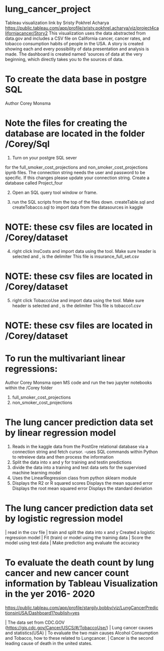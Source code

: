 # lung_cancer_project


Tableau visualization link
by Sristy Pokhrel Acharya
https://public.tableau.com/app/profile/sristy.pokhrel.acharya/viz/project4californiacancer/Story2
This visualization uses the data abstracted from data.gov and includes a CSV file on California cancer, cancer rates, and tobacco consumption habits of people in the USA. A story is created showing each and every possibility of data presentation and analysis is made. The dashboard is created named 'sources of data at the very beginning, which directly takes you to the sources of data. 

# To create the data base in postgre SQL
Author Corey Monsma
# Note the files for creating the database are located in the folder /Corey/Sql
1. Turn on your postgre SQL sever

for the full_smoker_cost_projections and non_smoker_cost_projections ipynb files.
The connection string needs the user and password to be specific.
If this changes please update your connection string.
Create a database called Project_four

2. Open an SQL query tool window or frame.

3.  run the SQL scripts from the top of the files down.  createTable.sql and createTobacco.sql
  to import data from the datasources in kaggle
# NOTE: these csv files are located in /Corey/dataset  

4. right click InsCosts and import data using the tool. Make sure header is selected and , is the delimiter
   This file is insurance_full_set.csv
# NOTE: these csv files are located in /Corey/dataset

5. right click TobaccoUse and import data using the tool. Make sure header is selected and , is the delimiter
   This file is tobacco1.csv 
# NOTE: these csv files are located in /Corey/dataset   

# To run the multivariant linear regressions:
Author Corey Monsma
open MS code and run the two jupyter notebooks within the /Corey folder
1. full_smoker_cost_projections
2. non_smoker_cost_projections

 # The lung cancer prediction data set by linear regression model
 1. Reads in the kaggle data from the PostGre relational database via a connection string and fetch cursor.
  -uses SQL commands within Python to retreieve data and then process the information
 2. Split the data into x and y for training and testin predictions
 3. divide the data into a training and test data sets for the supervised machine learning model
 4. Uses the LinearRegression class from python sklearn module
 5. Displays the R2 or R squared scores
    Displays the mean squared error
    Displays the root mean squared error
    Displays the standard deviation
 
 # The lung cancer prediction data set by logistic regression model
| read in the csv file
| train and split the data into x and y 
  Created a logistic regression model
  | Fit (train) or model using the training data
  | Score the model using test data
  | Make prediction ang evaluate the accuracy

  # To evaluate the death count by lung cancer and new cancer count information by Tableau Visualization in the yer 2016- 2020
https://public.tableau.com/app/profile/stargily.bobby/viz/LungCancerPredictionsinUSA/Dashboard1?publish=yes

| The data set from CDC.GOV  (https://gis.cdc.gov/Cancer/USCS/#/TobaccoUse/)
| Lung cancer causes and statistics(USA)
| To evaluate the two main causes Alcohol Consumption and Tobacco, how to these related to Lungcancer.
| Cancer is the second leading cause of death in the united states.


  
  
  
